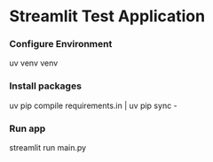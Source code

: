 # Streamlit Test Application

### Configure Environment

uv venv venv

### Install packages

uv pip compile requirements.in | uv pip sync -

### Run app

streamlit run main.py
